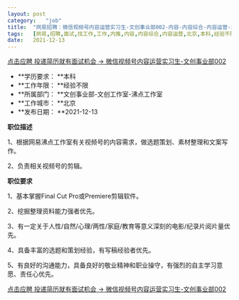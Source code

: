 ```yaml
---
layout:	post
category:	"job"
title:	"网易招聘：微信视频号内容运营实习生-文创事业部002-内容-内容综合-内容运营-北京本科经验不限"
tags:	[网易,招聘,面试,找工作,工作,内推,内容,内容综合,内容运营,北京,本科,经验不限]
date:	2021-12-13
---
```


[点击应聘 投递简历就有面试机会 ->  微信视频号内容运营实习生-文创事业部002](http://mobile.bole.netease.com/bole/boleDetail?id=34600&employeeId=346f03c3cda5f04c&key=all)



- **学历要求： **本科
- **工作年限： **经验不限
- **所属部门： **文创事业部-文创工作室-沸点工作室
- **工作城市： **北京
- **发布日期： **2021-12-13



**职位描述**

1、根据网易沸点工作室有关视频号的内容需求，做选题策划、素材整理和文案写作。

2、负责相关视频号的剪辑。



**职位要求**

1、基本掌握Final Cut Pro或Premiere剪辑软件。

2、挖掘整理资料能力强者优先。

3、有一定关于人性/自然/心理/两性/家庭/教育等意义深刻的电影/纪录片阅片量优先。

4、具备丰富的选题和策划经验，有写稿经验者优先。

5、有良好的沟通能力，具备良好的敬业精神和职业操守，有强烈的自主学习意愿、责任心优先。



[点击应聘 投递简历就有面试机会 ->  微信视频号内容运营实习生-文创事业部002](http://mobile.bole.netease.com/bole/boleDetail?id=34600&employeeId=346f03c3cda5f04c&key=all)